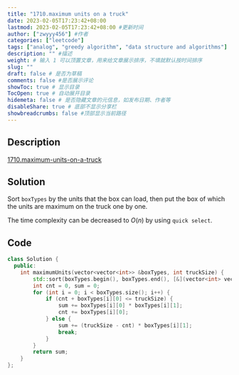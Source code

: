 ```yaml
---
title: "1710.maximum units on a truck"
date: 2023-02-05T17:23:42+08:00
lastmod: 2023-02-05T17:23:42+08:00 #更新时间
author: ["zwyyy456"] #作者
categories: ["leetcode"]
tags: ["analog", "greedy algorithm", "data structure and algorithms"]
description: "" #描述
weight: # 输入 1 可以顶置文章，用来给文章展示排序，不填就默认按时间排序
slug: ""
draft: false # 是否为草稿
comments: false #是否展示评论
showToc: true # 显示目录
TocOpen: true # 自动展开目录
hidemeta: false # 是否隐藏文章的元信息，如发布日期、作者等
disableShare: true # 底部不显示分享栏
showbreadcrumbs: false #顶部显示当前路径
---
```

## Description
[1710.maximum-units-on-a-truck](https://leetcode.com/problems/maximum-units-on-a-truck/)

## Solution
Sort `boxTypes` by the units that the box can load, then put the box of which the units are maximum on the truck one by one.

The time complexity can be decreased to $O(n)$ by using `quick select`.

## Code
```cpp
class Solution {
  public:
    int maximumUnits(vector<vector<int>> &boxTypes, int truckSize) {
        std::sort(boxTypes.begin(), boxTypes.end(), [&](vector<int> vec1, vector<int> vec2) { return vec1[1] >= vec2[1]; });
        int cnt = 0, sum = 0;
        for (int i = 0; i < boxTypes.size(); i++) {
            if (cnt + boxTypes[i][0] <= truckSize) {
                sum += boxTypes[i][0] * boxTypes[i][1];
                cnt += boxTypes[i][0];
            } else {
                sum += (truckSize - cnt) * boxTypes[i][1];
                break;
            }
        }
        return sum;
    }
};
```

